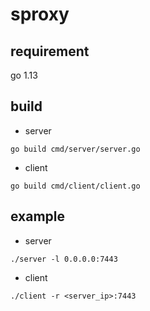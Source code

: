 # sproxy


## requirement

go 1.13

## build

- server

```shell
go build cmd/server/server.go
```


- client
```shell
go build cmd/client/client.go
```


## example


- server

```shell 
./server -l 0.0.0.0:7443
```

- client
```shell
./client -r <server_ip>:7443
```